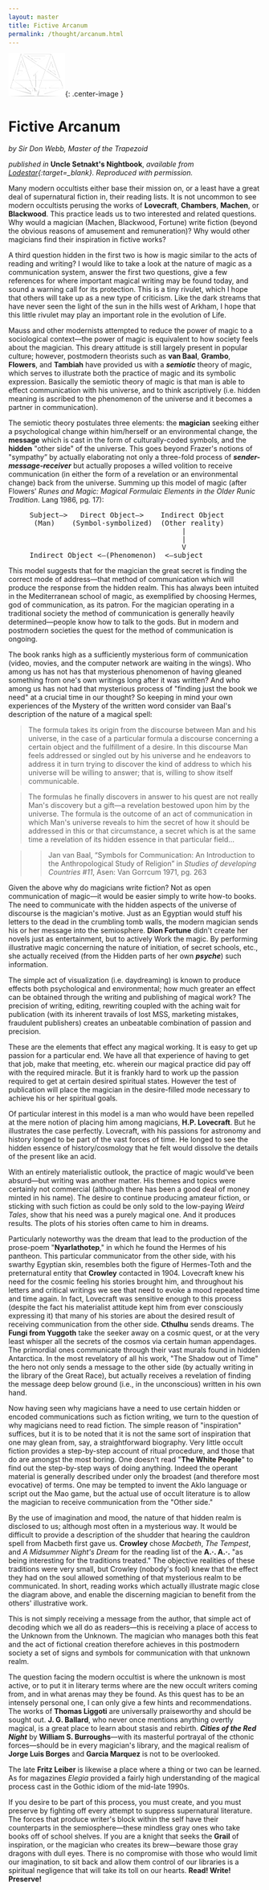 ```yaml
---
layout: master
title: Fictive Arcanum
permalink: /thought/arcanum.html
---
```

![Order seal](../images/otr-small.png){: .center-image }


# Fictive Arcanum
*by Sir Don Webb, Master of the Trapezoid*

*published in* **Uncle Setnakt's Nightbook**, *available from [Lodestar](http://www.seekthemystery.com){:target=_blank}. Reproduced with permission.*

Many modern occultists either base their mission on, or a least have a great deal of supernatural fiction in, their reading lists. It is not uncommon to see modern occultists perusing the works of **Lovecraft**, **Chambers**, **Machen**, or **Blackwood**. This practice leads us to two interested and related questions. Why would a magician (Machen, Blackwood, Fortune) write fiction (beyond the obvious reasons of amusement and remuneration)? Why would other magicians find their inspiration in fictive works? 

A third question hidden in the first two is how is magic similar to the acts of reading and writing? I would like to take a look at the nature of magic as a communication system, answer the first two questions, give a few references for where important magical writing may be found today, and sound a warning call for its protection. This is a tiny rivulet, which I hope that others will take up as a new type of criticism. Like the dark streams that have never seen the light of the sun in the hills west of Arkham, I hope that this little rivulet may play an important role in the evolution of Life.

Mauss and other modernists attempted to reduce the power of magic to a sociological context&mdash;the power of magic is equivalent to how society feels about the magician. This dreary attitude is still largely present in popular culture; however, postmodern theorists such as **van Baal**, **Grambo**, **Flowers**, and **Tambiah** have provided us with a _**semiotic**_ theory of magic, which serves to illustrate both the practice of magic and its symbolic expression. Basically the semiotic theory of magic is that man is able to effect communication with his universe, and to think ascriptively (i.e. hidden meaning is ascribed to the phenomenon of the universe and it becomes a partner in communication). 

The semiotic theory postulates three elements: the **magician** seeking either a psychological change within him/herself or an environmental change, the **message** which is cast in the form of culturally-coded symbols, and the **hidden** "other side" of the universe. This goes beyond Frazer's notions of "sympathy” by actually elaborating not only a three-fold process of _**sender-message-receiver**_ but actually proposes a willed volition to receive communication (in either the form of a revelation or an environmental change) back from the universe. Summing up this model of magic (after Flowers' *Runes and Magic: Magical Formulaic Elements in the Older Runic Tradition*. Lang 1986, pg. 17):

<pre>
     Subject—>   Direct Object—>    Indirect Object 
      (Man)    (Symbol-symbolized)  (Other reality)
                                         |
                                         | 
                                         V
     Indirect Object <—(Phenomenon)  <—subject
</pre>

This model suggests that for the magician the great secret is finding the correct mode of address&mdash;that method of communication which will produce the response from the hidden realm. This has always been intuited in the Mediterranean school of magic, as exemplified by choosing Hermes, god of communication, as its patron. For the magician operating in a traditional society the method of communication is generally heavily determined—people know how to talk to the gods. But in modern and postmodern societies the quest for the method of communication is ongoing. 

The book ranks high as a sufficiently mysterious form of communication (video, movies, and the computer network are waiting in the wings). Who among us has not has that mysterious phenomenon of having gleaned something from one's own writings long after it was written? And who among us has not had that mysterious process of "finding just the book we need" at a crucial time in our thought? So keeping in mind your own experiences of the Mystery of the written word consider van Baal's description of the nature of a magical spell:

> The formula takes its origin from the discourse between Man and his universe, in the case of a particular formula a discourse concerning a certain object and the fulfillment of a desire. In this discourse Man feels addressed or singled out by his universe and he endeavors to address it in turn trying to discover the kind of address to which his universe will be willing to answer; that is, willing to show itself communicable.

> The formulas he finally discovers in answer to his quest are not really Man's discovery but a gift&mdash;a revelation bestowed upon him by the universe. The formula is the outcome of an act of communication in which Man's universe reveals to him the secret of how it should be addressed in this or that circumstance, a secret which is at the same time a revelation of its hidden essence in that particular field... 

>> Jan van Baal, “Symbols for Communication: An Introduction to the Anthropological Study of Religion” in *Studies of developing Countries #11*, Asen: Van Gorrcum 1971, pg. 263

Given the above why do magicians write fiction? Not as open communication of magic&mdash;it would be easier simply to write how-to books. The need to communicate with the hidden aspects of the universe of discourse is the magician's motive. Just as an Egyptian would stuff his letters to the dead in the crumbling tomb walls, the modern magician sends his or her message into the semiosphere. **Dion Fortune** didn't create her novels just as entertainment, but to actively Work the magic. By performing illustrative magic concerning the nature of initiation, of secret schools, etc., she actually received (from the Hidden parts of her own _**psyche**_) such information. 

The simple act of visualization (i.e. daydreaming) is known to produce effects both psychological and environmental; how much greater an effect can be obtained through the writing and publishing of magical work? The precision of writing, editing, rewriting coupled with the aching wait for publication (with its inherent travails of lost MSS, marketing mistakes, fraudulent publishers) creates an unbeatable combination of passion and precision.

These are the elements that effect any magical working. It is easy to get up passion for a particular end. We have all that experience of having to get that job, make that meeting, etc. wherein our magical practice did pay off with the required miracle. But it is frankly hard to work up the passion required to get at certain desired spiritual states. However the test of publication will place the magician in the desire-filled mode necessary to achieve his or her spiritual goals. 

Of particular interest in this model is a man who would have been repelled at the mere notion of placing him among magicians, **H.P. Lovecraft**. But he illustrates the case perfectly. Lovecraft, with his passions for astronomy and history longed to be part of the vast forces of time. He longed to see the hidden essence of history/cosmology that he felt would dissolve the details of the present like an acid.

With an entirely materialistic outlook, the practice of magic would've been absurd&mdash;but writing was another matter. His themes and topics were certainly not commercial (although there has been a good deal of money minted in his name). The desire to continue producing amateur fiction, or sticking with such fiction as could be only sold to the low-paying *Weird Tales*, show that his need was a purely magical one. And it produces results. The plots of his stories often came to him in dreams.

Particularly noteworthy was the dream that lead to the production of the prose-poem "**Nyarlathotep**," in which he found the Hermes of his pantheon. This particular communicator from the other side, with his swarthy Egyptian skin, resembles both the figure of Hermes-Toth and the preternatural entity that **Crowley** contacted in 1904. Lovecraft knew his need for the cosmic feeling his stories brought him, and throughout his letters and critical writings we see that need to evoke a mood repeated time and time again. In fact, Lovecraft was sensitive enough to this process (despite the fact his materialist attitude kept him from ever consciously expressing it) that many of his stories are about the desired result of receiving communication from the other side. **Cthulhu** sends dreams. The **Fungi from Yuggoth** take the seeker away on a cosmic quest, or at the very least whisper all the secrets of the cosmos via certain human appendages. The primordial ones communicate through their vast murals found in hidden Antarctica. In the most revelatory of all his work, "The Shadow out of Time" the hero not only sends a message to the other side (by actually writing in the library of the Great Race), but actually receives a revelation of finding the message deep below ground (i.e., in the unconscious) written in his own hand.

Now having seen why magicians have a need to use certain hidden or encoded communications such as fiction writing, we turn to the question of why magicians need to read fiction. The simple reason of "inspiration" suffices, but it is to be noted that it is not the same sort of inspiration that one may glean from, say, a straightforward biography. Very little occult fiction provides a step-by-step account of ritual procedure, and those that do are amongst the most boring. One doesn't read "**The White People**" to find out the step-by-step ways of doing anything. Indeed the operant material is generally described under only the broadest (and therefore most evocative) of terms. One may be tempted to invent the Aklo language or script out the Mao game, but the actual use of occult literature is to allow the magician to receive communication from the "Other side." 

By the use of imagination and mood, the nature of that hidden realm is disclosed to us; although most often in a mysterious way. It would be difficult to provide a description of the shudder that hearing the cauldron spell from Macbeth first gave us. **Crowley** chose *Macbeth*, *The Tempest*, and *A Midsummer Night's Dream* for the reading list of the **A.&middot;. A.&middot;.** "as being interesting for the traditions treated." The objective realities of these traditions were very small, but Crowley (nobody's fool) knew that the effect they had on the soul allowed something of that mysterious realm to be communicated. In short, reading works which actually illustrate magic close the diagram above, and enable the discerning magician to benefit from the others' illustrative work. 

This is not simply receiving a message from the author, that simple act of decoding which we all do as readers&mdash;this is receiving a place of access to the Unknown from the Unknown. The magician who manages both this feat and the act of fictional creation therefore achieves in this postmodern society a set of signs and symbols for communication with that unknown realm.

The question facing the modern occultist is where the unknown is most active, or to put it in literary terms where are the new occult writers coming from, and in what arenas may they be found. As this quest has to be an intensely personal one, I can only give a few hints and recommendations. The works of **Thomas Liggoti** are universally praiseworthy and should be sought out. **J. G. Ballard**, who never once mentions anything overtly magical, is a great place to learn about stasis and rebirth. _**Cities of the Red Night**_ by **William S. Burroughs**&mdash;with its masterful portrayal of the cthonic forces&mdash;should be in every magician's library, and the magical realism of **Jorge Luis Borges** and **Garcia Marquez** is not to be overlooked.

The late **Fritz Leiber** is likewise a place where a thing or two can be learned. As for magazines *Elegia* provided a fairly high understanding of the magical process cast in the Gothic idiom of the mid-late 1990s.

If you desire to be part of this process, you must create, and you must preserve by fighting off every attempt to suppress supernatural literature. The forces that produce writer's block within the self have their counterparts in the semiosphere&mdash;these mindless gray ones who take books off of school shelves. If you are a knight that seeks the **Grail** of inspiration, or the magician who creates its brew&mdash;beware those gray dragons with dull eyes. There is no compromise with those who would limit our imagination, to sit back and allow them control of our libraries is a spiritual negligence that will take its toll on our hearts. **Read! Write! Preserve!**

